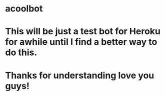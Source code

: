 # acoolbot
# This will be just a test bot for Heroku for awhile until I find a better way to do this.
# Thanks for understanding love you guys!
